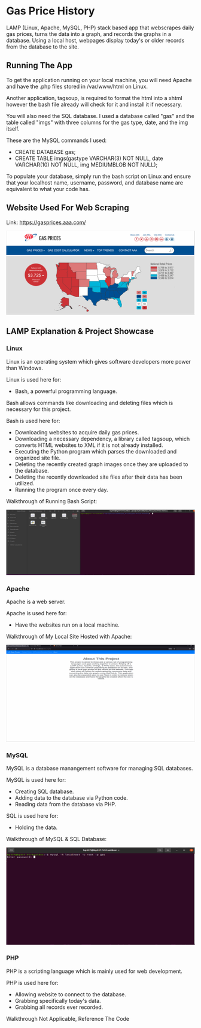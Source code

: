 # Gas Price History
LAMP (Linux, Apache, MySQL, PHP) stack based app that webscrapes daily gas prices, turns the data into a graph, and records the graphs in a database. Using a local host, webpages display today's or older records from the database to the site.

## Running The App

To get the application running on your local machine, you will need Apache and have the .php files stored in /var/www/html on Linux. 

Another application, tagsoup, is required to format the html into a xhtml however the bash file already will check for it and install it if necessary.

You will also need the SQL database. I used a database called "gas" and the table called "imgs" with three columns for the gas type, date, and the img itself.


These are the MySQL commands I used: 
* CREATE DATABASE gas; 
* CREATE TABLE imgs(gastype VARCHAR(3) NOT NULL, date VARCHAR(10) NOT NULL, img MEDIUMBLOB NOT NULL);

To populate your database, simply run the bash script on Linux and ensure that your localhost name, username, password, and database name are equivalent to what your code has.

## Website Used For Web Scraping

Link: https://gasprices.aaa.com/

<img src='imgs/gas_site_walkthrough.gif' title='Walkthrough gif' alt='Walkthrough gif' />

## LAMP Explanation & Project Showcase

### Linux
Linux is an operating system which gives software developers more power than Windows.

Linux is used here for:
* Bash, a powerful programming language.

Bash allows commands like downloading and deleting files which is necessary for this project.

Bash is used here for:
* Downloading websites to acquire daily gas prices.
* Downloading a necessary dependency, a library called tagsoup, which converts HTML websites to XML if it is not already installed.
* Executing the Python program which parses the downloaded and organized site file.
* Deleting the recently created graph images once they are uploaded to the database.
* Deleting the recently downloaded site files after their data has been utilized.
* Running the program once every day.

Walkthrough of Running Bash Script:

<img src='imgs/bash_walkthrough.gif' title='Walkthrough gif' alt='Walkthrough gif' />

### Apache
Apache is a web server.

Apache is used here for:
* Have the websites run on a local machine.

Walkthrough of My Local Site Hosted with Apache:

<img src='imgs/apache_walkthrough.gif' title='Walkthrough gif' alt='Walkthrough gif' />

### MySQL
MySQL is a database manangement software for managing SQL databases. 

MySQL is used here for:
* Creating SQL database.
* Adding data to the database via Python code.
* Reading data from the database via PHP.

SQL is used here for:
* Holding the data.

Walkthrough of MySQL & SQL Database:

<img src='imgs/mysql_walkthrough.gif' title='Walkthrough gif' alt='Walkthrough gif' />

### PHP
PHP is a scripting language which is mainly used for web development. 

PHP is used here for: 
* Allowing website to connect to the database.
* Grabbing specifically today's data.
* Grabbing all records ever recorded.

Walkthrough Not Applicable, Reference The Code
